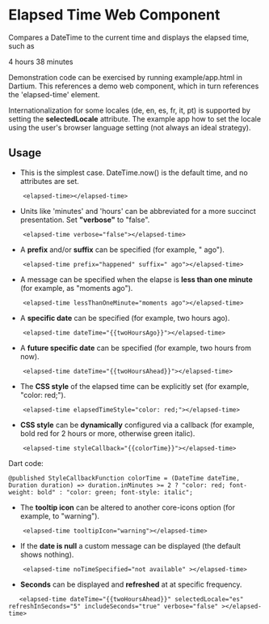Elapsed Time Web Component
========

Compares a DateTime to the current time and displays the elapsed time, such as

  4 hours 38 minutes
  
Demonstration code can be exercised by running example/app.html in Dartium. This references a demo web component, which in turn references the 'elapsed-time' element.

Internationalization for some locales (de, en, es, fr, it, pt) is supported by setting the **selectedLocale** attribute. The example app how to set the locale using the user's browser language setting (not always an ideal strategy).

Usage
-------

* This is the simplest case. DateTime.now() is the default time, and no attributes are set.

```
    <elapsed-time></elapsed-time> 
```

* Units like 'minutes' and 'hours' can be abbreviated for a more succinct presentation. Set **"verbose"** to "false".

```
    <elapsed-time verbose="false"></elapsed-time> 
```

* A **prefix** and/or **suffix** can be specified (for example, " ago").

```
    <elapsed-time prefix="happened" suffix=" ago"></elapsed-time> 
```

* A message can be specified when the elapse is **less than one minute** (for example, as "moments ago").

```
    <elapsed-time lessThanOneMinute="moments ago"></elapsed-time> 
```

* A **specific date** can be specified (for example, two hours ago).

```
    <elapsed-time dateTime="{{twoHoursAgo}}"></elapsed-time> 
```

* A **future specific date** can be specified (for example, two hours from now).

```
    <elapsed-time dateTime="{{twoHoursAhead}}"></elapsed-time> 
```

* The **CSS style** of the elapsed time can be explicitly set (for example, "color: red;").

```
    <elapsed-time elapsedTimeStyle="color: red;"></elapsed-time> 
```

* **CSS style** can be **dynamically** configured via a callback (for example, bold red for 2 hours or more, otherwise green italic).

```
    <elapsed-time styleCallback="{{colorTime}}"></elapsed-time> 
```

   Dart code:


    @published StyleCallbackFunction colorTime = (DateTime dateTime, Duration duration) => duration.inMinutes >= 2 ? "color: red; font-weight: bold" : "color: green; font-style: italic";  

* The **tooltip icon** can be altered to another core-icons option (for example, to "warning").

```
    <elapsed-time tooltipIcon="warning"></elapsed-time> 
```

* If the **date is null** a custom message can be displayed (the default shows nothing).

```
    <elapsed-time noTimeSpecified="not available" ></elapsed-time> 
```

* **Seconds** can be displayed and **refreshed** at at specific frequency.

 ```
    <elapsed-time dateTime="{{twoHoursAhead}}" selectedLocale="es" refreshInSeconds="5" includeSeconds="true" verbose="false" ></elapsed-time> 
 ```
 